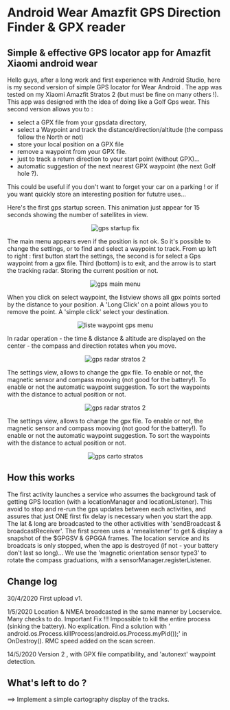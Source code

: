 # Android Wear Amazfit GPS Direction Finder & GPX reader
Simple &amp; effective GPS locator app for Amazfit Xiaomi android wear
------------------------------------------------------------------------------
Hello guys, after a long work and first experience with Android Studio, here is my second version of simple GPS locator for Wear Android  . The app was tested on my Xiaomi Amazfit Stratos 2 (but must be fine on many others !).
This app was designed with the idea of doing like a Golf Gps wear.
This second version allows you to :
- select a GPX file from your gpsdata directory,
- select a Waypoint and track the distance/direction/altitude (the compass follow the North or not)
- store your local position on a GPX file
- remove a waypoint from your GPX file.
- just to track a return direction to your start point (without GPX)...
- automatic suggestion of the next nearest GPX waypoint (the next Golf hole ?).

This could be useful if you don't want to forget your car on a parking ! or if you want quickly store an interesting position for fututre uses...

Here's the first gps startup screen. This animation just appear for 15 seconds showing the number of satellites in view.

<center><img src="/1-startscreen.jpg" alt="gps startup fix"/></center>

The main menu appears even if the position is not ok. So it's possible to change the settings, or to find and select a waypoint to track.
From up left to right : first button start the settings, the second is for select a Gps waypoint from a gpx file.
Third (bottom) is to exit, and the arrow is to start the tracking radar. Storing the current position or not.

<center><img src="/2-main-screen.jpg" alt="gps main menu"/></center>

When you click on select waypoint, the listview shows all gpx points sorted by the distance to your position.
A 'Long Click' on a point allows you to remove the point. A 'simple click' select your destination.

<center><img src="/3-wpt-liste.jpg" alt="liste waypoint gps menu"/></center>

In radar operation - the time & distance & altitude are displayed on the center - the compass and direction rotates when you move.

<center><img src="/5-scann.jpg" alt="gps radar stratos 2"/></center>

The settings view, allows to change the gpx file.
To enable or not, the magnetic sensor and compass mooving (not good for the battery!).
To enable or not the automatic waypoint suggestion.
To sort the waypoints with the distance to actual position or not.

<center><img src="/4-settings.jpg" alt="gps radar stratos 2"/></center>

The settings view, allows to change the gpx file.
To enable or not, the magnetic sensor and compass mooving (not good for the battery!).
To enable or not the automatic waypoint suggestion.
To sort the waypoints with the distance to actual position or not.

<center><img src="/5-carto2.jpg" alt="gps carto stratos"/></center>

How this works
--------------
The first activity launches a service who assumes the background task of getting GPS location (with a locationManager and locationListener). This avoid to stop and re-run the gps updates between each activities, and assures that just ONE first fix delay is necessary when you start the app.
The lat & long are broadcasted to the other activities with 'sendBroadcast & broadcastReceiver'.
The first screen uses a 'nmealistener' to get & display a snapshot of the $GPGSV & GPGGA frames.
The location service and its broadcats is only stopped, when the app is destroyed (if not - your battery don't last so long)...
We use the 'magnetic orientation sensor type3' to rotate the compass graduations, with a sensorManager.registerListener.

Change log
----------
30/4/2020 First upload v1.

1/5/2020  Location & NMEA broadcasted in the same manner by Locservice. Many checks to do.
          Important Fix !!! Impossible to kill the entire process (sinking the battery). No explication. Find a solution with ' android.os.Process.killProcess(android.os.Process.myPid());' in OnDestroy().
          RMC speed added on the scan screen.
         
14/5/2020  Version 2 , with GPX file compatibility, and 'autonext' waypoint detection.


What's left to do ?
------------------
==> Implement a simple cartography display of the tracks.
